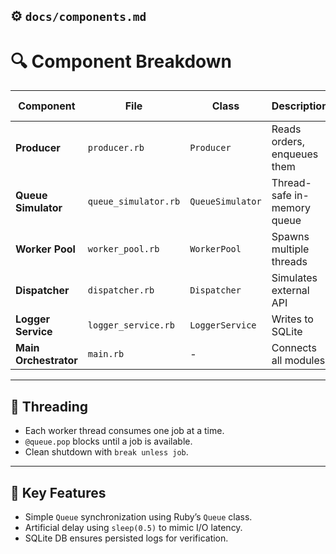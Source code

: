 
## ⚙️ `docs/components.md`

# 🔍 Component Breakdown

| Component | File | Class | Description | Key Concepts |
|------------|------|--------|--------------|---------------|
| **Producer** | `producer.rb` | `Producer` | Reads orders, enqueues them | Job Production |
| **Queue Simulator** | `queue_simulator.rb` | `QueueSimulator` | Thread-safe in-memory queue | Concurrency |
| **Worker Pool** | `worker_pool.rb` | `WorkerPool` | Spawns multiple threads | Thread Management |
| **Dispatcher** | `dispatcher.rb` | `Dispatcher` | Simulates external API | Latency, Faults |
| **Logger Service** | `logger_service.rb` | `LoggerService` | Writes to SQLite | Persistence |
| **Main Orchestrator** | `main.rb` | - | Connects all modules | System Integration |

---

## 🧵 Threading
- Each worker thread consumes one job at a time.
- `@queue.pop` blocks until a job is available.
- Clean shutdown with `break unless job`.

---

## 🧩 Key Features
- Simple `Queue` synchronization using Ruby’s `Queue` class.
- Artificial delay using `sleep(0.5)` to mimic I/O latency.
- SQLite DB ensures persisted logs for verification.
